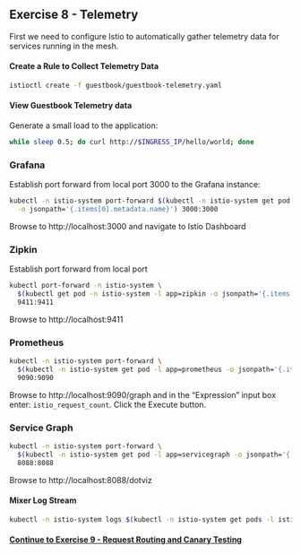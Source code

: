 ## Exercise 8 - Telemetry

First we need to configure Istio to automatically gather telemetry data for services running in the mesh.

#### Create a Rule to Collect Telemetry Data

```sh
istioctl create -f guestbook/guestbook-telemetry.yaml
```
#### View Guestbook Telemetry data

Generate a small load to the application:

```sh
while sleep 0.5; do curl http://$INGRESS_IP/hello/world; done
```

### Grafana
Establish port forward from local port 3000 to the Grafana instance:
```sh
kubectl -n istio-system port-forward $(kubectl -n istio-system get pod -l app=grafana \
  -o jsonpath='{.items[0].metadata.name}') 3000:3000
```

Browse to http://localhost:3000 and navigate to Istio Dashboard

### Zipkin
Establish port forward from local port
```sh
kubectl port-forward -n istio-system \
  $(kubectl get pod -n istio-system -l app=zipkin -o jsonpath='{.items[0].metadata.name}') \
  9411:9411
```

Browse to http://localhost:9411

### Prometheus
```sh
kubectl -n istio-system port-forward \
  $(kubectl -n istio-system get pod -l app=prometheus -o jsonpath='{.items[0].metadata.name}') \
  9090:9090
```

Browse to http://localhost:9090/graph and in the “Expression” input box enter: `istio_request_count`. Click the Execute button.


### Service Graph
```sh
kubectl -n istio-system port-forward \
  $(kubectl -n istio-system get pod -l app=servicegraph -o jsonpath='{.items[0].metadata.name}') \
  8088:8088
```

Browse to http://localhost:8088/dotviz

#### Mixer Log Stream

```sh
kubectl -n istio-system logs $(kubectl -n istio-system get pods -l istio=mixer -o jsonpath='{.items[0].metadata.name}') mixer | grep \"instance\":\"newlog.logentry.istio-system\"
```

#### [Continue to Exercise 9 - Request Routing and Canary Testing](../exercise-9/README.md)
